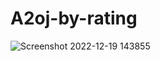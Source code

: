 # A2oj-by-rating
![Screenshot 2022-12-19 143855](https://user-images.githubusercontent.com/70705072/208395272-f0aa1213-c501-4115-a37b-5a5ba4f8dc2d.png)
